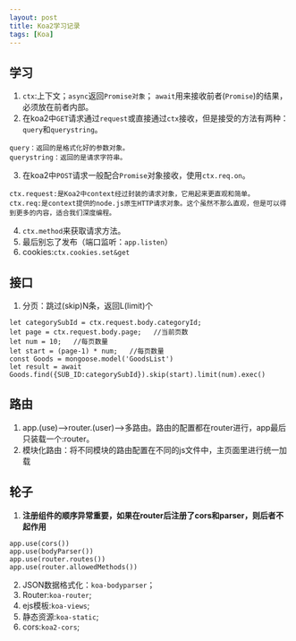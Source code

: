 ```yaml
---
layout: post
title: Koa2学习记录
tags: [Koa]
---
```

## 学习 ##
1. ```ctx```:上下文；```async```返回```Promise对象```； ```await```用来接收前者(```Promise```)的结果，必须放在前者内部。
2.  在koa2中```GET```请求通过```request```或直接通过```ctx```接收，但是接受的方法有两种：```query```和```querystring```。
```
query：返回的是格式化好的参数对象。
querystring：返回的是请求字符串。
```
3.  在koa2中```POST```请求一般配合```Promise```对象接收，使用```ctx.req.on```。
```
ctx.request:是Koa2中context经过封装的请求对象，它用起来更直观和简单。
ctx.req:是context提供的node.js原生HTTP请求对象。这个虽然不那么直观，但是可以得到更多的内容，适合我们深度编程。
```
4.  ```ctx.method```来获取请求方法。
5.  最后别忘了发布（端口监听：```app.listen```）
6.  cookies:```ctx.cookies.set&get```

## 接口 ##
1. 分页：跳过(skip)N条，返回L(limit)个
```
let categorySubId = ctx.request.body.categoryId;
let page = ctx.request.body.page;   //当前页数
let num = 10;   //每页数量
let start = (page-1) * num;   //每页数量
const Goods = mongoose.model('GoodsList')
let result = await Goods.find({SUB_ID:categorySubId}).skip(start).limit(num).exec()
```

## 路由 ##
1. app.(use)——>router.(user)——>多路由。路由的配置都在router进行，app最后只装载一个:router。
2. 模块化路由：将不同模块的路由配置在不同的js文件中，主页面里进行统一加载

## 轮子 ##
1. **注册组件的顺序异常重要，如果在router后注册了cors和parser，则后者不起作用**
```
app.use(cors())
app.use(bodyParser())
app.use(router.routes())
app.use(router.allowedMethods())
```

2. JSON数据格式化：```koa-bodyparser```；
3. Router:```koa-router```;
4. ejs模板:```koa-views```;
5. 静态资源:```koa-static```;
6. cors:```koa2-cors```;
